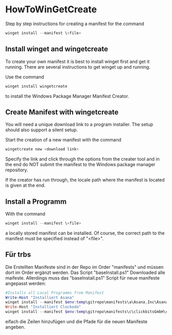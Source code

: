# HowToWinGetCreate

Step by step instructions for creating a manifest for the command 
```powershell
winget install --manifest \<file>
```


## Install winget and wingetcreate

To create your own manifest it is best to install winget first and get it running.
There are several instructions to get winget up and running.

Use the command
```powershell
winget install wingetcreate
``` 
to install the Windows Package Manager Manifest Creator.


## Create Manifest with wingetcreate

You will need a unique download link to a program installer. The setup should also support a silent setup.

Start the creation of a new manifest with the command 
```powershell
wingetcreate new <download link>
``` 

Specify the link and click through the options from the creater tool and in the end do NOT submit the manifest to the Windows package manager repository. 

If the creator has run through, the locale path where the manifest is located is given at the end.

## Install a Programm 

With the command
```powershell
winget install --manifest \<file>
``` 
a locally stored manifest can be installed. Of course, the correct path to the manifest must be specified instead of "\<file>".

## Für trbs

Die Erstellten Manifeste sind in der Repo im Order "manifests" und müssen dort im Order ergänzt werden. Das Script "baseInstall.ps1" Downloaded alle maifeste.
Allerdings muss das "baseInstall.ps1" Script für neue manifeste angepasst werden:
```powershell
#Installs all Local Programms from Manifest 
Write-Host "Installiert Asana"
winget install --manifest $env:temp\gitrepo\manifests\a\Asana,Inc\AsanaforWindows\1.1.0
Write-Host "Installiert Clockodo"
winget install --manifest $env:temp\gitrepo\manifests\c\clickbitsGmbH\clockodo\6.0.10
``` 
eifach die Zeilen hinzufügen und die Pfade für die neuen Manifeste angeben.
